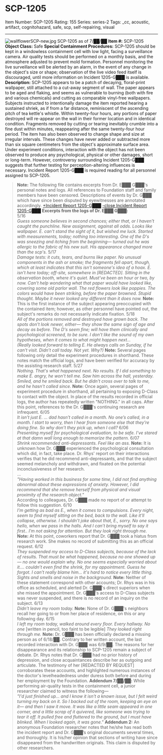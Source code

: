 # SCP-1205
Item Number: SCP-1205
Rating: 155
Series: series-2
Tags: _cc, acoustic, artifact, cognitohazard, safe, scp, self-repairing, visual

---

![wallflowerSCP-new.jpg](https://scp-wiki.wdfiles.com/local--files/scp-1205/wallflowerSCP-new.jpg)
SCP-1205 as of 7/██/██
**Item #:** SCP-1205
**Object Class:** Safe
**Special Containment Procedures:** SCP-1205 should be kept in a windowless containment cell with low light, facing a surveillance camera. Air quality tests should be performed on a monthly basis, and the atmosphere adjusted to prevent mold formation.
Personnel monitoring the live surveillance will be alerted by an alarm, in the event of any change in the object's size or shape; observation of the live video feed itself is discouraged, until more information on Incident 1205-G███ is available.
**Description:** SCP-1205 appears to be a patch of decaying, floral-print wallpaper, still attached to a cut-away segment of wall. The paper appears to be aged and flaking, and seems as vulnerable to burning (both with fire and various chemicals) and cutting as comparable vinyl-free wallpapers. Subjects instructed to intentionally damage the item reported hearing a sustained shriek, as if from a far distance, reminiscent of the ascending pitch of tea kettle's whistle.
Within twenty-four hours, any portions of paper destroyed will re-appear on the wall in their former location and in identical condition. Fragments removed by cutting or tearing inevitably crumble into a fine dust within minutes, reappearing after the same twenty-four hour period. The item has also been observed to change shape and size at irregular intervals. These changes have never added or subtracted more than six square centimeters from the object's approximate surface area.
Under experiment conditions, interaction with the object has not been observed to produce any psychological, physical or other damages, short or long-term. However, controversy surrounding Incident 1205-G███ suggests that further testing for perception-altering influences is necessary.
Incident Report 1205-G███ is required reading for all personnel assigned to SCP-1205.
> **Note:** The following file contains excerpts from Dr. E███ G███'s personal notes and logs. All references to Foundation staff and family members have been censored. Descriptions of events by Dr. G███ which have since been disputed by eyewitnesses are annotated accordingly.
[+Incident Report 1205-G███](javascript:;)
[-close Incident Report 1205-G███](javascript:;)
**Excerpts from the logs of Dr. E███ G███:**  
5/16  
_Guess someone believes in second chances; either that, or I haven't caught the punchline. New assignment, against all odds. Looks like wallpaper. E. can't stand the sight of it, but wished me luck._
_Started with measurements, today; nothing too interesting. One of the D's was sneezing and itching from the beginning— turned out he was allergic to the fabric of his new suit. His appearance changed more than the scp's._
5/17  
_Damage tests: it cuts, tears, and burns like paper. No unusual components in the ash or smoke; the fragments fell apart, though, which at least indicates that this isn't someone's idea of a hoax._
_E. isn't here today; off-site, somewhere in [REDACTED]. Sitting in the observation booth, where it's quiet. Must've been an hour or two, by now. Can't help wondering what that paper would have looked like, covering some old parlor wall. The red flowers look like poppies. The colors would have been striking, before the paper browned._
_Stupid thought. Maybe it never looked any different than it does now._
> **Note:** This is the first instance of the subject appearing preoccupied with the contained item; however, as other personnel have pointed out, the subject's remarks do not necessarily indicate fixation.
5/18  
_All of the portions removed and destroyed have grown back. The spots don't look newer, either— they show the same sign of age and decay as before. The D's seem fine; will have them clinically and psychological screened, to be sure. I don't like the sound of my own hypotheses, when it comes to what might happen next…_  
_(Really looked forward to telling E. He always calls on Sunday, if he can’t visit. Didn’t call today. Not yet. Why?)_
> **Note:** Several pages following only detail the experiment procedures in shorthand. These notes match the official logs, and have been verified for accuracy by the assisting research staff.
5/27  
_Nothing. That's what happened next. No results._
_If I did something to make E. angry, he won't tell me. Saw him across the hall, yesterday. Smiled, and he smiled back. But he didn't cross over to talk to me, and he hasn't called since._
> **Note:** Once again, several pages of experiment procedure in shorthand, all pertaining to exposing D-Class to contact with the object. In place of the results recorded in official logs, the author has repeatedly written "NOTHING." in all caps. After this point, references to the Dr. G███'s continuing research are infrequent.
6/05  
_It isn’t just E. … dad hasn’t called in a month. No one’s called, in a month. I start to worry, then I hear from someone else that they’re doing fine. So why don’t they pick up, when I call?_
6/06  
_Presenting myself for psychological evaluation, to be safe. I've stared at that damn wall long enough to memorize the pattern._
6/07  
_Shrink recommended anti-depressants. Feel like an ass._
> **Note:** It is unknown how Dr. G███ experienced the psychological consultation which did, in fact, take place. Dr. Rhys' report on their interactions verifies that he did recommend anti-depressants, and that the subject seemed melancholy and withdrawn, and fixated on the potential inconclusiveness of her research.  
>  …  
>  _"Having worked in this business for some time, I did not find anything abnormal about these expressions of anxiety. However, I did recommend that she remove herself from physical and visual proximity of the research object."_  
>  According to colleagues, Dr. G███ made no report of or attempt to follow this suggestion.
6/10  
_I’m getting as bad as E., when it comes to compulsions. Every night, seem to find myself sitting on the bed, back to the wall. Like it’ll collapse, otherwise. I shouldn’t joke about that, E., sorry._
_No one says hello, when we pass in the halls. And I can’t bring myself to say it first.. I’m not asking for attention. But they look right through me._
> **Note:** At this point, coworkers report that Dr. G███ took a hiatus from research work. She makes no record of submitting this as an official request.
6/12  
_They suspended my access to D-Class subjects, because of the lack of results. That must be what happened, because no one showed up— no one would explain why._
_No one seems especially worried about it…. couldn’t even find the shrink, for my appointment. Guess he forgot. I can’t really blame him… it's hard to notice every little thing. Sights and smells and noise in the background._
> **Note:** Neither of these statement correspond with other accounts; Dr. Rhys was in his office as scheduled, and alerted Dr. G███'s direct superiors when she missed the appointment. Dr. G███'s access to D-Class subjects was never suspended, and there is no record of an inquiry on the subject.
6/13  
_Didn’t leave my room today._
> **Note:** None of Dr. G███'s neighbors recall her going to or from her place of residence, on this or any following day.
6/15  
_I left my room today, walked around every floor. Every hallway. No one_ [written in pencil, too faint to be legible]
_They looked right through me._
> **Note:** Dr. G███ has been officially declared a missing person as of 6/18/██. Contrary to her written account, the last recorded interaction with Dr. G███ was 6/9/██. The reasons for her disappearance and its relationship to SCP-1205 remain a subject of debate.
> Dr. Rhys notes that Dr. G███ had no prior history of depression, and close acquaintances describe her as outgoing and articulate. The testimony of her [REDACTED BY REQUEST] corroborates these accounts, and highlighted numerous instances of the doctor's levelheadedness under duress both before and during her employment by the Foundation.
**Addendum 7/██/██:** While performing air-quality tests in the containment cell, a junior researcher claimed to witness the following—  
_"I'd just finished up… and I know it isn't a known issue, but I felt weird turning my back on it. So I backed out of the room, keeping an eye on it— and then I saw it move. It was like a little seam appeared in one corner, and a little scrap of it quivered, like someone was trying to tear it off. It pulled free and fluttered to the ground, but I must have blinked. When I looked again, it was gone."_
**Addendum 2:** An anonymous Foundation researcher notes that he/she has read both the incident report and Dr. G███’s original documents several times, and thoroughly. It is his/her opinion that sections of writing have since disappeared from the handwritten originals. This claim is disputed by other researchers.